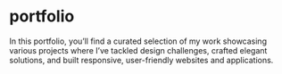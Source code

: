 # portfolio
In this portfolio, you’ll find a curated selection of my work showcasing various projects where I’ve tackled design challenges, crafted elegant solutions, and built responsive, user-friendly websites and applications.

